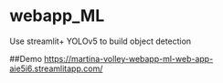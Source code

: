 # webapp_ML
Use streamlit+ YOLOv5 to build object detection  

##Demo
https://martina-volley-webapp-ml-web-app-aie5i6.streamlitapp.com/
